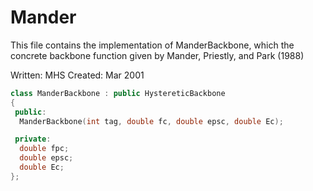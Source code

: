 # Mander

This file contains the implementation of 
ManderBackbone, which the concrete backbone function given
by Mander, Priestly, and Park (1988)

Written: MHS
Created: Mar 2001

```cpp
class ManderBackbone : public HystereticBackbone
{
 public:
  ManderBackbone(int tag, double fc, double epsc, double Ec);

 private:
  double fpc;
  double epsc;
  double Ec;
};
```
